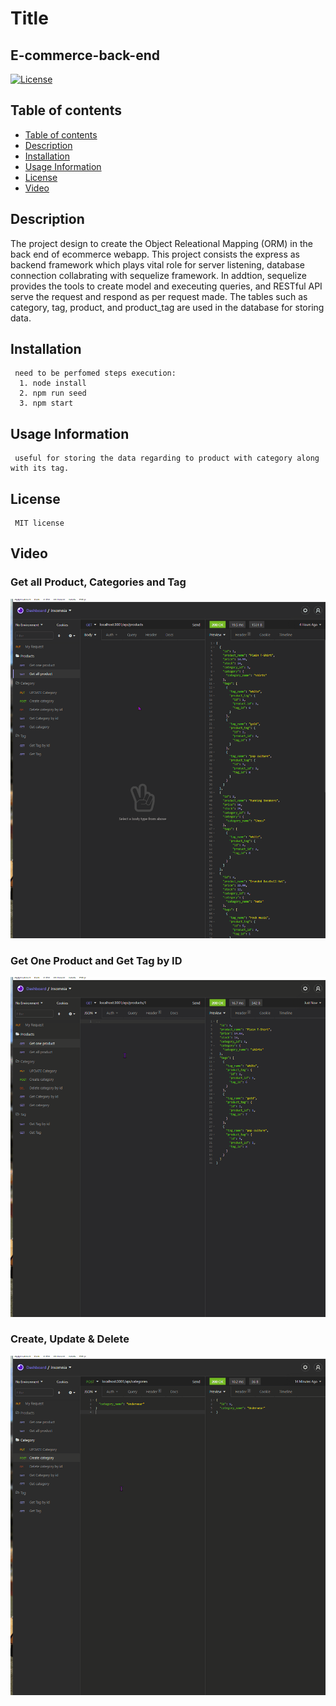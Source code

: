 # Title
## E-commerce-back-end
[![License](https://img.shields.io/badge/License-MIT-yellow.svg)](https://opensource.org/licenses/MIT)

## Table of contents
  - [Table of contents](#table-of-contents)
  - [Description](#description)
  - [Installation](#installation)
  - [Usage Information](#usage-information)
  - [License](#license)
  - [Video](#video)


## Description
The project design to create the  Object Releational Mapping (ORM) in the back end of ecommerce webapp. This project consists the express as backend framework which plays vital role for server listening, database connection collabrating with sequelize framework. In addtion, sequelize provides the tools to create model and execeuting queries, and  RESTful API serve the request and respond as per request made. The tables such as category, tag, product, and product_tag are used in the database for storing data.

## Installation
     need to be perfomed steps execution:
      1. node install   
      2. npm run seed    
      3. npm start
   
## Usage Information
     useful for storing the data regarding to product with category along with its tag. 

## License
     MIT license

## Video
### Get all Product, Categories and Tag
![getAll](image/demo1.gif)
### Get One Product and Get Tag by ID
![getOne](image/demo2.gif)
### Create, Update & Delete
![create](image/demo3.gif)

